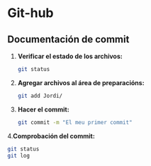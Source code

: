 # Git-hub
## Documentación de commit
1. **Verificar el estado de los archivos:**
   ```bash
   git status
2. **Agregar archivos al área de preparacións:**
   ```bash
   git add Jordi/
3. **Hacer el commit:**
   ```bash
   git commit -m "El meu primer commit"
4.**Comprobación del commit:** 
   ```bash
   git status
   git log

  
